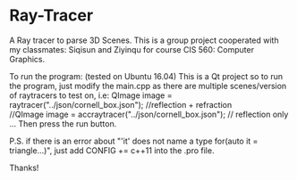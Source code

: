 # Ray-Tracer
A Ray tracer to parse 3D Scenes.
This is a group project cooperated with my classmates: Siqisun and Ziyinqu for course CIS 560: Computer Graphics.

To run the program: (tested on Ubuntu 16.04)
This is a Qt project so to run the program, just modify the main.cpp as there are multiple
scenes/version of raytracers to test on, i.e:
		QImage image = raytracer("../json/cornell_box.json"); //reflection + refraction    
		//QImage image = accraytracer("../json/cornell_box.json"); // reflection only
		...
Then press the run button.

P.S. if there is an error about "'it' does not name a type for(auto it = triangle...)", just add
CONFIG += c++11 into the .pro file.

Thanks!
